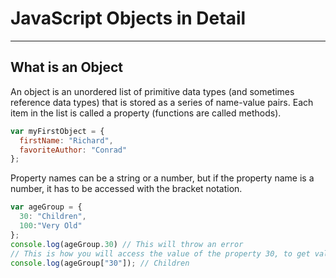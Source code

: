 # JavaScript Objects in Detail
--------------------------------

## What is an Object
An object is an unordered list of primitive data types (and sometimes reference data types) that is stored as a series of name-value pairs. Each item in the list is called a property (functions are called methods).

```javascript
var myFirstObject = { 
  firstName: "Richard", 
  favoriteAuthor: "Conrad" 
}; 
```

Property names can be a string or a number, but if the property name is a number, it has to be accessed with the bracket notation.

```javascript 
var ageGroup = {
  30: "Children", 
  100:"Very Old"
};
console.log(ageGroup.30) // This will throw an error​
// This is how you will access the value of the property 30, to get value "Children"​
console.log(ageGroup["30"]); // Children​ 
```


